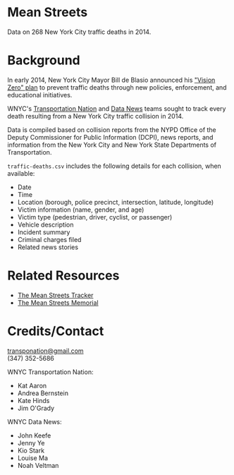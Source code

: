 # Mean Streets

Data on 268 New York City traffic deaths in 2014.

# Background

In early 2014, New York City Mayor Bill de Blasio announced his ["Vision Zero" plan](http://www.nyc.gov/html/visionzero/pages/home/home.shtml) to prevent traffic deaths through new policies, enforcement, and educational initiatives.

WNYC's [Transportation Nation](http://www.wnyc.org/section/transportationnation/) and [Data News](http://datanews.tumblr.com/) teams sought to track every death resulting from a New York City traffic collision in 2014.

Data is compiled based on collision reports from the NYPD Office of the Deputy Commissioner for Public Information (DCPI), news reports, and information from the New York City and New York State Departments of Transportation.

`traffic-deaths.csv` includes the following details for each collision, when available:

* Date
* Time
* Location (borough, police precinct, intersection, latitude, longitude)
* Victim information (name, gender, and age)
* Victim type (pedestrian, driver, cyclist, or passenger)
* Vehicle description
* Incident summary
* Criminal charges filed
* Related news stories

# Related Resources

* [The Mean Streets Tracker](http://project.wnyc.org/traffic-deaths/)
* [The Mean Streets Memorial](http://project.wnyc.org/memorial/)

# Credits/Contact

transponation@gmail.com  
(347) 352-5686

WNYC Transportation Nation:

* Kat Aaron
* Andrea Bernstein
* Kate Hinds
* Jim O'Grady

WNYC Data News:

* John Keefe
* Jenny Ye
* Kio Stark
* Louise Ma
* Noah Veltman
